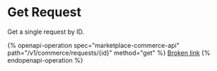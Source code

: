 # Get Request

Get a single request by ID.

{% openapi-operation spec="marketplace-commerce-api" path="/v1/commerce/requests/{id}" method="get" %}
[Broken link](broken-reference)
{% endopenapi-operation %}
